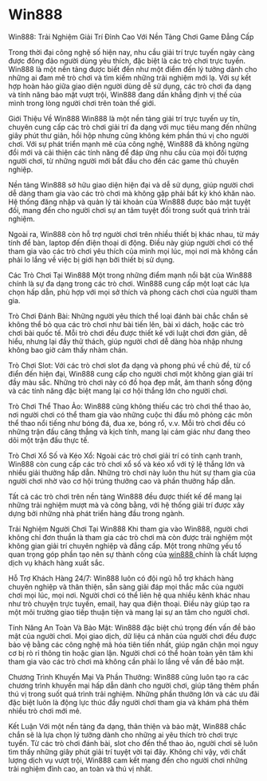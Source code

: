 # Win888
Win888: Trải Nghiệm Giải Trí Đỉnh Cao Với Nền Tảng Chơi Game Đẳng Cấp

Trong thời đại công nghệ số hiện nay, nhu cầu giải trí trực tuyến ngày càng được đông đảo người dùng yêu thích, đặc biệt là các trò chơi trực tuyến. Win888 là một nền tảng được biết đến như một điểm đến lý tưởng dành cho những ai đam mê trò chơi và tìm kiếm những trải nghiệm mới lạ. Với sự kết hợp hoàn hảo giữa giao diện người dùng dễ sử dụng, các trò chơi đa dạng và tính năng bảo mật vượt trội, Win888 đang dần khẳng định vị thế của mình trong lòng người chơi trên toàn thế giới.

Giới Thiệu Về Win888
Win888 là một nền tảng giải trí trực tuyến uy tín, chuyên cung cấp các trò chơi giải trí đa dạng với mục tiêu mang đến những giây phút thư giãn, hồi hộp nhưng cũng không kém phần thú vị cho người chơi. Với sự phát triển mạnh mẽ của công nghệ, Win888 đã không ngừng đổi mới và cải thiện các tính năng để đáp ứng nhu cầu của mọi đối tượng người chơi, từ những người mới bắt đầu cho đến các game thủ chuyên nghiệp.

Nền tảng Win888 sở hữu giao diện hiện đại và dễ sử dụng, giúp người chơi dễ dàng tham gia vào các trò chơi mà không gặp phải bất kỳ khó khăn nào. Hệ thống đăng nhập và quản lý tài khoản của Win888 được bảo mật tuyệt đối, mang đến cho người chơi sự an tâm tuyệt đối trong suốt quá trình trải nghiệm.

Ngoài ra, Win888 còn hỗ trợ người chơi trên nhiều thiết bị khác nhau, từ máy tính để bàn, laptop đến điện thoại di động. Điều này giúp người chơi có thể tham gia vào các trò chơi yêu thích của mình mọi lúc, mọi nơi mà không cần phải lo lắng về việc bị giới hạn bởi thiết bị sử dụng.

Các Trò Chơi Tại Win888
Một trong những điểm mạnh nổi bật của Win888 chính là sự đa dạng trong các trò chơi. Win888 cung cấp một loạt các lựa chọn hấp dẫn, phù hợp với mọi sở thích và phong cách chơi của người tham gia.

Trò Chơi Đánh Bài: Những người yêu thích thể loại đánh bài chắc chắn sẽ không thể bỏ qua các trò chơi như bài tiến lên, bài xì dách, hoặc các trò chơi bài quốc tế. Mỗi trò chơi đều được thiết kế với luật chơi đơn giản, dễ hiểu, nhưng lại đầy thử thách, giúp người chơi dễ dàng hòa nhập nhưng không bao giờ cảm thấy nhàm chán.

Trò Chơi Slot: Với các trò chơi slot đa dạng và phong phú về chủ đề, từ cổ điển đến hiện đại, Win888 cung cấp cho người chơi một không gian giải trí đầy màu sắc. Những trò chơi này có đồ họa đẹp mắt, âm thanh sống động và các tính năng đặc biệt mang lại cơ hội thắng lớn cho người chơi.

Trò Chơi Thể Thao Ảo: Win888 cũng không thiếu các trò chơi thể thao ảo, nơi người chơi có thể tham gia vào những cuộc thi đấu mô phỏng các môn thể thao nổi tiếng như bóng đá, đua xe, bóng rổ, v.v. Mỗi trò chơi đều có những trận đấu căng thẳng và kịch tính, mang lại cảm giác như đang theo dõi một trận đấu thực tế.

Trò Chơi Xổ Số và Kéo Xổ: Ngoài các trò chơi giải trí có tính cạnh tranh, Win888 còn cung cấp các trò chơi xổ số và kéo xổ với tỷ lệ thắng lớn và nhiều giải thưởng hấp dẫn. Những trò chơi này luôn thu hút sự tham gia của người chơi nhờ vào cơ hội trúng thưởng cao và phần thưởng hấp dẫn.

Tất cả các trò chơi trên nền tảng Win888 đều được thiết kế để mang lại những trải nghiệm mượt mà và công bằng, với hệ thống giải trí được xây dựng bởi những nhà phát triển hàng đầu trong ngành.

Trải Nghiệm Người Chơi Tại Win888
Khi tham gia vào Win888, người chơi không chỉ đơn thuần là tham gia các trò chơi mà còn được trải nghiệm một không gian giải trí chuyên nghiệp và đẳng cấp. Một trong những yếu tố quan trọng góp phần tạo nên sự thành công của <a href="https://win888-vn.com"> win888 </a>  chính là chất lượng dịch vụ khách hàng xuất sắc.

Hỗ Trợ Khách Hàng 24/7: Win888 luôn có đội ngũ hỗ trợ khách hàng chuyên nghiệp và thân thiện, sẵn sàng giải đáp mọi thắc mắc của người chơi mọi lúc, mọi nơi. Người chơi có thể liên hệ qua nhiều kênh khác nhau như trò chuyện trực tuyến, email, hay qua điện thoại. Điều này giúp tạo ra một môi trường giao tiếp thuận tiện và mang lại sự an tâm cho người chơi.

Tính Năng An Toàn Và Bảo Mật: Win888 đặc biệt chú trọng đến vấn đề bảo mật của người chơi. Mọi giao dịch, dữ liệu cá nhân của người chơi đều được bảo vệ bằng các công nghệ mã hóa tiên tiến nhất, giúp ngăn chặn mọi nguy cơ bị rò rỉ thông tin hoặc gian lận. Người chơi có thể hoàn toàn yên tâm khi tham gia vào các trò chơi mà không cần phải lo lắng về vấn đề bảo mật.

Chương Trình Khuyến Mại Và Phần Thưởng: Win888 cũng luôn tạo ra các chương trình khuyến mại hấp dẫn dành cho người chơi, giúp tăng thêm phần thú vị trong suốt quá trình trải nghiệm. Những phần thưởng lớn và các ưu đãi đặc biệt luôn là động lực thúc đẩy người chơi tham gia và khám phá thêm nhiều trò chơi mới mẻ.

Kết Luận
Với một nền tảng đa dạng, thân thiện và bảo mật, Win888 chắc chắn sẽ là lựa chọn lý tưởng dành cho những ai yêu thích trò chơi trực tuyến. Từ các trò chơi đánh bài, slot cho đến thể thao ảo, người chơi sẽ luôn tìm thấy những giây phút giải trí tuyệt vời tại đây. Không chỉ vậy, với chất lượng dịch vụ vượt trội, Win888 cam kết mang đến cho người chơi những trải nghiệm đỉnh cao, an toàn và thú vị nhất.
